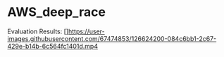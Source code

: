 # AWS_deep_race

Evaluation Results:
[]https://user-images.githubusercontent.com/67474853/126624200-084c6bb1-2c67-429e-b14b-6c564fc1401d.mp4
